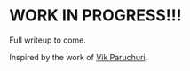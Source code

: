# WORK IN PROGRESS!!!

Full writeup to come.

Inspired by the work of [Vik Paruchuri](https://github.com/VikParuchuri/apartment-finder).
